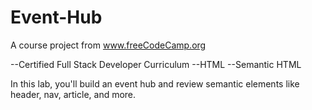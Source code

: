 # Event-Hub
A course project from www.freeCodeCamp.org

--Certified Full Stack Developer Curriculum
--HTML
--Semantic HTML 

In this lab, you'll build an event hub and review semantic elements like header, nav, article, and more.